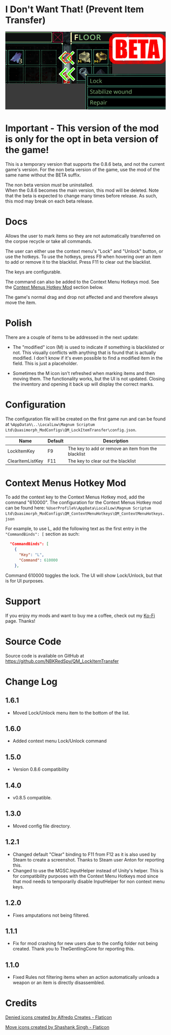 # I Don't Want That!  (Prevent Item Transfer)

![thumbnail icon](media/thumbnail.png)

# Important - This version of the mod is only for the opt in beta version of the game!

This is a temporary version that supports the 0.8.6 beta, and not the current game's version.
For the non beta version of the game, use the mod of the same name without the BETA suffix.

The non beta version *must* be uninstalled.  
When the 0.8.6 becomes the main version, this mod will be deleted.
Note that the beta is expected to change many times before release.
As such, this mod may break on each beta release.

# Docs

Allows the user to mark items so they are not automatically transferred on the corpse recycle or take all commands.

The user can either use the context menu's "Lock" and "Unlock" button, or use the hotkeys.
To use the hotkeys, press F9 when hovering over an item to add or remove it to the blacklist.  Press F11 to clear out the blacklist.

The keys are configurable.

The command can also be added to the Context Menu Hotkeys mod.  See the [Context Menus Hotkey Mod](#context-menus-hotkey-mod) section below.


The game's normal drag and drop not affected and and therefore always move the item.

# Polish

There are a couple of items to be addressed in the next update:

* The "modified" icon (M) is used to indicate if something is blacklisted or not. 
This visually conflicts with anything that is found that is actually modified.
I don't know if it's even possible to find a modified item in the field.  This is just a placeholder.

* Sometimes the M icon isn't refreshed when marking items and then moving them.  The functionality works, but the UI is not updated.  Closing the inventory and opening it back up will display the correct marks.

# Configuration

The configuration file will be created on the first game run and can be found at `%AppData%\..\LocalLow\Magnum Scriptum Ltd\Quasimorph_ModConfigs\QM_LockItemTransfer\config.json`.

|Name|Default|Description|
|--|--|--|
|LockItemKey|F9|The key to add or remove an item from the blacklist|
|ClearItemListKey|F11|The key to clear out the blacklist|

# Context Menus Hotkey Mod

To add the context key to the Context Menus Hotkey mod, add the command "610000".
The configuration for the Context Menus Hotkey mod can be found here:
```%UserProfile%\AppData\LocalLow\Magnum Scriptum Ltd\Quasimorph_ModConfigs\QM_ContextMenuHotkeys\QM_ContextMenuHotkeys.json```

For example, to use L, add the following text as the first entry in the `"CommandBinds": [` section as such:

```json
  "CommandBinds": [
    {
      "Key": "L",
      "Command": 610000
    },
```    

Command 610000 toggles the lock.  The UI will show Lock/Unlock, but that is for UI purposes.


# Support
If you enjoy my mods and want to buy me a coffee, check out my [Ko-Fi](https://ko-fi.com/nbkredspy71915) page.
Thanks!

# Source Code
Source code is available on GitHub at https://github.com/NBKRedSpy/QM_LockItemTransfer


# Change Log

## 1.6.1
* Moved Lock/Unlock menu item to the bottom of the list.
## 1.6.0
* Added context menu Lock/Unlock command

## 1.5.0
* Version 0.8.6 compatibility

## 1.4.0
* v0.8.5 compatible.

## 1.3.0
* Moved config file directory.

## 1.2.1
* Changed default "Clear" binding to F11 from F12 as it is also used by Steam to create a screenshot.  Thanks to Steam user Anton for reporting this.
* Changed to use the MGSC.InputHelper instead of Unity's helper.  This is for compatibility purposes with the Context Menu Hotkeys mod since that mod needs to temporarily disable InputHelper for non context menu keys.


## 1.2.0 
* Fixes amputations not being filtered.

## 1.1.1
* Fix for mod crashing for new users due to the config folder not being created.  Thank you to TheGentlingCone for reporting this.

## 1.1.0
* Fixed Rules not filtering items when an action automatically unloads a weapon or an item is directly disassembled.  

# Credits


[Denied icons created by Alfredo Creates - Flaticon](https://www.flaticon.com/free-icons/denied")

[Move icons created by Shashank Singh - Flaticon](https://www.flaticon.com/free-icons/move")

